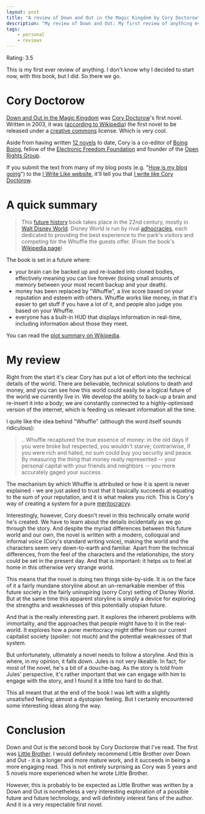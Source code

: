 ```yaml
---
layout: post
title: "A review of Down and Out in the Magic Kingdom by Cory Doctorow"
description: "My review of Down and Out: My first review of anything ever, this is my opinion of the Cory's first novel. I hope someone finds it useful."
tags:
    - personal
    - reviews
---
```


Rating: <span class="rating">3.5</span>

This is my first ever review of anything. I don't know why I decided to start now, with this book, but I did. So there we go.

Cory Doctorow
===

[Down and Out in the Magic Kingdom][downpage] was [Cory Doctorow][corytwitter]'s first novel. Written in 2003, it was ([according to Wikipedia][wikicoryfiction]) the first novel to be released under a [creative commons][cc] license. Which is very cool. 

Aside from having written [12 novels][corynovels] to date, Cory is a co-editor of [Boing Boing][bb], fellow of the [Electronic Freedom Foundation][eff] and founder of the [Open Rights Group][org].

If you submit the text from many of my blog posts (e.g. "[How is my blog going][mybloggoing]") to the [I Write Like website][iwl], it'll tell you that [I write like Cory Doctorow][my-iwl].

A quick summary
===

> This [future history][wikifh] book takes place in the 22nd century, mostly in [Walt Disney World][wikiwdw]. Disney World is run by rival [adhocracies][wikiadhoc], each dedicated to providing the best experience to the park's visitors and competing for the Whuffie the guests offer.
(From the book's [Wikipedia page][wikidown])

The book is set in a future where:

- your brain can be backed up and re-loaded into cloned bodies, effectively meaning you can live forever (losing small amounts of memory between your most recent backup and your death).
- money has been replaced by "Whuffie", a live score based on your reputation and esteem with others. Whuffie works like money, in that it's easier to get stuff if you have a lot of it, and people also judge you based on your Whuffie.
- everyone has a built-in HUD that displays information in real-time, including information about those they meet.

You can read the [plot summary on Wikipedia][wikidown-plot].

My review
===

Right from the start it's clear Cory has put a lot of effort into the technical details of the world. There are believable, technical solutions to death and money, and you can see how this world could easily be a logical future of the world we currently live in. We develop the ability to back-up a brain and re-insert it into a body; we are constantly connected to a highly-optimised version of the internet, which is feeding us relevant information all the time.

I quite like the idea behind "Whuffie" (although the word itself sounds ridiculous):

> .. Whuffie recaptured the true essence of money: in the old days if you were broke but respected, you wouldn't starve; contrariwise, if you were rich and hated, no sum could buy you security and peace. By measuring the thing that money really represented -- your personal capital with your friends and neighbors -- you more accurately gaged your success.

The mechanism by which Whuffie is attributed or how it is spent is never explained - we are just asked to trust that it basically succeeds at equating to the sum of your reputation, and it is what makes you rich. This is Cory's way of creating a system for a pure [meritocracyy][wiki-merit].

Interestingly, however, Cory doesn't revel in this technically ornate world he's created. We have to learn about the details incidentally as we go through the story. And despite the myriad differences between this future world and our own, the novel is written with a modern, colloquial and informal voice (Cory's standard writing voice), making the world and the characters seem very down-to-earth and familiar. Apart from the technical differences, from the feel of the characters and the relationships, the story could be set in the present day. And that is important: it helps us to feel at home in this otherwise very strange world.

This means that the novel is doing two things side-by-side. It is on the face of it a fairly mundane storyline about an un-remarkable member of this future society in the fairly uninspiring (sorry Cory) setting of Disney World. But at the same time this apparent storyline is simply a device for exploring the strengths and weaknesses of this potentially utopian future.

And that is the really interesting part. It explores the inherent problems with immortality, and the approaches that people might have to it in the real-world. It explores how a purer meritocracy might differ from our current capitalist society (spoiler: not much) and the potential weaknesses of that system.

But unfortunately, ultimately a novel needs to follow a storyline. And this is where, in my opinion, it falls down. Jules is not very likeable. In fact, for most of the novel, he's a bit of a douche-bag. As the story is told from Jules' perspective, it's rather important that we can engage with him to engage with the story, and I found it a little too hard to do that.

This all meant that at the end of the book I was left with a slightly unsatisfied feeling; almost a dystopian feeling. But I certainly encountered some interesting ideas along the way.

Conclusion
===

Down and Out is the second book by Cory Doctorow that I've read. The first was [Little Brother][wiki-lb]. I would definitely recommend Little Brother over Down and Out - it is a longer and more mature work, and it succeeds in being a more engaging read. This is not entirely surprising as Cory was 5 years and 5 novels more experienced when he wrote Little Brother.

However, this is probably to be expected as Little Brother was written by a Down and Out is nonetheless a very interesting exploration of a possible future and future technology, and will definitely interest fans of the author. And it is a very respectable first novel.

[downpage]: http://craphound.com/down/ "Down and out in the Magic Kingdom new page"
[corytwitter]: https://twitter.com/doctorow "Cory's twitter profile"
[corynovels]: http://craphound.com/?cat=5 "Cory's novels"
[wikicoryfiction]: https://en.wikipedia.org/w/index.php?title=Cory_Doctorow&oldid=560885618#Fiction "Wikipedia page: Cory's fiction"
[cc]: https://creativecommons.org/ "Creative Commons website"
[eff]: https://www.eff.org/ "Electronic Freedom Foundation website"
[bb]: http://boingboing.net/ "Boing Boing"
[org]: http://www.openrightsgroup.org/ "Open Rights Group website"
[mybloggoing]: /2013/07/04/how-is-my-blog-going/ "My post: How is my blog going"
[iwl]: http://iwl.me/ "The 'I Write Like' website"
[my-iwl]: http://iwl.me/b/31398c21 "I write like Cory Doctorow"
[wikifh]: https://en.wikipedia.org/wiki/Future_history "Wikipedia: Future History"
[wikiwdw]: https://en.wikipedia.org/wiki/Walt_Disney_World "Wikipedia: Walt Disney World"
[wikiadhoc]: https://en.wikipedia.org/wiki/Adhocracy "Wikipedia: Adhocracy"
[wikidown]: https://en.wikipedia.org/wiki/Down_and_out_in_the_magic_kingdom "Wikipedia: Down and Out in the Magic Kingdom"
[wikidown-plot]: https://en.wikipedia.org/wiki/Down_and_out_in_the_magic_kingdom#Plot_summary "Wikipedia: Down and out plot summary"
[wiki-merit]: https://en.wikipedia.org/wiki/Meritocracy "Wikipedia: Meritocracy"
[wiki-lb]: https://en.wikipedia.org/wiki/Little_Brother_(Cory_Doctorow_novel) "Wikipedia: Little Brother"